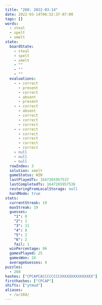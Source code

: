 ```yaml
---
title: "268: 2022-03-14"
date: 2022-03-14T06:52:37-07:00
tags: []
words:
  - steal
  - spelt
  - smelt
state:
  boardState:
    - steal
    - spelt
    - smelt
    - ""
    - ""
    - ""
  evaluations:
    - - correct
      - present
      - correct
      - absent
      - present
    - - correct
      - absent
      - correct
      - correct
      - correct
    - - correct
      - correct
      - correct
      - correct
      - correct
    - null
    - null
    - null
  rowIndex: 3
  solution: smelt
  gameStatus: WIN
  lastPlayedTs: 1647265957537
  lastCompletedTs: 1647265957536
  restoringFromLocalStorage: null
  hardMode: true
stats:
  currentStreak: 19
  maxStreak: 19
  guesses:
    "1": 0
    "2": 1
    "3": 11
    "4": 8
    "5": 2
    "6": 2
    fail: 1
  winPercentage: 96
  gamesPlayed: 25
  gamesWon: 24
  averageGuesses: 4
puzzles:
  - 268
hashes: ["CPCAPCACCCCCCCCXXXXXXXXXXXXXXX"]
firsthashes: ["CPCAP"]
shifts: ["ytmud"]
aliases:
  - /w/268/
---
```

<!-- more -->
